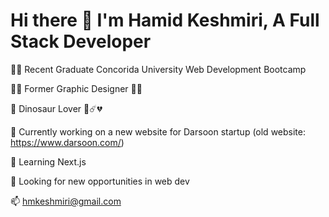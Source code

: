 # Hi there 👋 I'm Hamid Keshmiri, A Full Stack Developer

👨‍🎓 Recent Graduate Concorida University Web Development Bootcamp

👨‍🎨 Former Graphic Designer 📐🎨

🦕 Dinosaur Lover 🦖☄️💔

🔭 Currently working on a new website for Darsoon startup (old website: https://www.darsoon.com/)

🌱 Learning Next.js

👀 Looking for new opportunities in web dev

📫 hmkeshmiri@gmail.com
